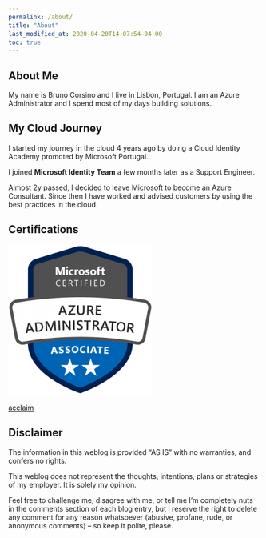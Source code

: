 ```yaml
---
permalink: /about/
title: "About"
last_modified_at: 2020-04-20T14:07:54-04:00
toc: true
---
```


## About Me
My name is Bruno Corsino and I live in Lisbon, Portugal.
I am an Azure Administrator and I spend most of my days building solutions.


## My Cloud Journey
I started my journey in the cloud 4 years ago by doing a Cloud Identity Academy promoted by Microsoft Portugal. 

I joined **Microsoft Identity Team** a few months later as a Support Engineer.

Almost 2y passed, I decided to leave Microsoft to become an Azure Consultant. Since then I have worked and advised customers by using the best practices in the cloud.


## Certifications

![image-left](../assets/images/aadministrator.png)

[acclaim](https://www.youracclaim.com/users/brunocorsino)

## Disclaimer

The information in this weblog is provided “AS IS” with no warranties, and confers no rights.

This weblog does not represent the thoughts, intentions, plans or strategies of my employer. It is solely my opinion.

Feel free to challenge me, disagree with me, or tell me I’m completely nuts in the comments section of each blog entry, but I reserve the right to delete any comment for any reason whatsoever (abusive, profane, rude, or anonymous comments) – so keep it polite, please.
